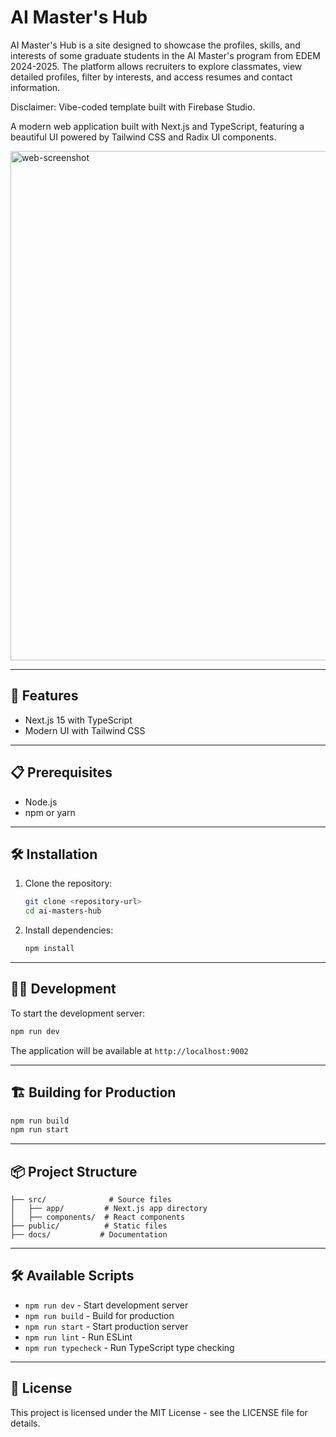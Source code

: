 # AI Master's Hub

AI Master's Hub is a site designed to showcase the profiles, skills, and interests of some graduate students in the AI Master's program from EDEM 2024-2025. The platform allows recruiters to explore classmates, view detailed profiles, filter by interests, and access resumes and contact information.

Disclaimer: Vibe-coded template built with Firebase Studio.

A modern web application built with Next.js and TypeScript, featuring a beautiful UI powered by Tailwind CSS and Radix UI components.

<img width="1354" height="815" alt="web-screenshot" src="https://github.com/user-attachments/assets/86e55da7-5588-478f-b198-3bba099df257" />

---

## 🚀 Features

- Next.js 15 with TypeScript
- Modern UI with Tailwind CSS

---

## 📋 Prerequisites

- Node.js
- npm or yarn

---

## 🛠️ Installation

1. Clone the repository:
   ```bash
   git clone <repository-url>
   cd ai-masters-hub
   ```

2. Install dependencies:
   ```bash
   npm install
   ```

---

## 🏃‍♂️ Development

To start the development server:

```bash
npm run dev
```

The application will be available at `http://localhost:9002`

---

## 🏗️ Building for Production

```bash
npm run build
npm run start
```

---

## 📦 Project Structure

```
├── src/              # Source files
│   ├── app/         # Next.js app directory
│   ├── components/  # React components
├── public/          # Static files
├── docs/           # Documentation
```

---

## 🛠️ Available Scripts

- `npm run dev` - Start development server
- `npm run build` - Build for production
- `npm run start` - Start production server
- `npm run lint` - Run ESLint
- `npm run typecheck` - Run TypeScript type checking

---

## 📝 License

This project is licensed under the MIT License - see the LICENSE file for details.
